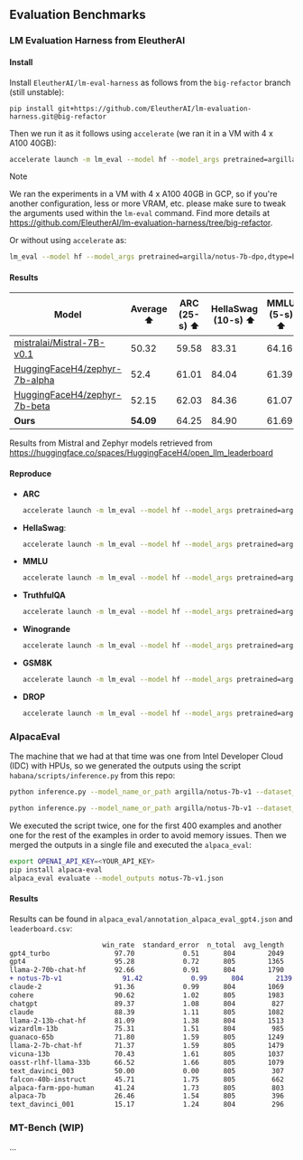 ## Evaluation Benchmarks

### LM Evaluation Harness from EleutherAI 

#### Install

Install `EleutherAI/lm-eval-harness` as follows from the `big-refactor` branch (still unstable):

`pip install git+https://github.com/EleutherAI/lm-evaluation-harness.git@big-refactor`

Then we run it as it follows using `accelerate` (we ran it in a VM with 4 x A100 40GB):

```bash
accelerate launch -m lm_eval --model hf --model_args pretrained=argilla/notus-7b-dpo,dtype=bfloat16 --tasks <TASK> --batch_size <BATCH_SIZE> --num_fewshot <NUM_FEW_SHOT> --output_path <OUTPUT_PATH>
```

> [!NOTE]
> We ran the experiments in a VM with 4 x A100 40GB in GCP, so if you're another configuration, less or more VRAM, etc. please make sure to tweak the arguments used within the `lm-eval` command. Find more details at https://github.com/EleutherAI/lm-evaluation-harness/tree/big-refactor.

Or without using `accelerate` as:

```bash
lm_eval --model hf --model_args pretrained=argilla/notus-7b-dpo,dtype=bfloat16 --tasks <TASK> --batch_size <BATCH_SIZE> --num_fewshot <NUM_FEW_SHOT> --output_path <OUTPUT_PATH>
```

#### Results

| Model | Average ⬆️ | ARC (25-s) ⬆️ | HellaSwag (10-s) ⬆️ | MMLU (5-s) ⬆️ | TruthfulQA (MC2) (0-s) ⬇️ | Winogrande (5-s) ⬇️ | GSM8K (5-s) ⬆️ | DROP (3-s) ⬇️ |
| --- | --- | --- | --- | --- | --- | --- | --- | --- |
|[mistralai/Mistral-7B-v0.1](https://huggingface.co/mistralai/Mistral-7B-v0.1) | 50.32 | 59.58 | 83.31 | 64.16 | 42.15 | 78.37 | 18.12 | 6.14 |
|[HuggingFaceH4/zephyr-7b-alpha](https://huggingface.co/HuggingFaceH4/zephyr-7b-alpha) | 52.4 | 61.01 | 84.04 | 61.39 | 57.9 | 78.61 | 14.03 | 9.82 |
|[HuggingFaceH4/zephyr-7b-beta](https://huggingface.co/HuggingFaceH4/zephyr-7b-beta) | 52.15 | 62.03 | 84.36 | 61.07 | 57.45 | 77.74 | 12.74 | 9.66 |
| **Ours** | **54.09** | 64.25 | 84.90 | 61.69 | 52.77 | 74.51 | 39.5 | 0.98 |

Results from Mistral and Zephyr models retrieved from https://huggingface.co/spaces/HuggingFaceH4/open_llm_leaderboard

#### Reproduce

* **ARC**
    ```bash
    accelerate launch -m lm_eval --model hf --model_args pretrained=argilla/notus-7b-dpo,dtype=bfloat16 --tasks arc_challenge --batch_size 8 --num_fewshot 25 --output_path arc_results
    ```
* **HellaSwag**:
    ```bash
    accelerate launch -m lm_eval --model hf --model_args pretrained=argilla/notus-7b-dpo,dtype=bfloat16 --tasks hellaswag --batch_size 8 --num_fewshot 10 --output_path hellaswag_results
    ```
* **MMLU**
    ```bash
    accelerate launch -m lm_eval --model hf --model_args pretrained=argilla/notus-7b-dpo,dtype=bfloat16 --tasks mmlu --batch_size 4 --num_fewshot 5 --output_path mmlu_results
    ```
* **TruthfulQA**
    ```bash
    accelerate launch -m lm_eval --model hf --model_args pretrained=argilla/notus-7b-dpo,dtype=bfloat16 --tasks truthfulqa --batch_size 8 --num_fewshot 0 --output_path truthfulqa_results
    ```
* **Winogrande**
    ```bash
    accelerate launch -m lm_eval --model hf --model_args pretrained=argilla/notus-7b-dpo,dtype=bfloat16 --tasks winogrande --batch_size 8 --num_fewshot 5 --output_path winogrande_results
    ```
* **GSM8K**
    ```bash
    accelerate launch -m lm_eval --model hf --model_args pretrained=argilla/notus-7b-dpo,dtype=bfloat16 --tasks gsm8k --batch_size 8 --num_fewshot 5 --output_path gsm8k_results
    ```
* **DROP**
    ```bash
    accelerate launch -m lm_eval --model hf --model_args pretrained=argilla/notus-7b-dpo,dtype=bfloat16 --tasks drop --batch_size 2 --num_fewshot 3 --output_path drop_results
    ```

### AlpacaEval

The machine that we had at that time was one from Intel Developer Cloud (IDC) with HPUs, so we generated the outputs using the script `habana/scripts/inference.py` from this repo:

```sh
python inference.py --model_name_or_path argilla/notus-7b-v1 --dataset_name tatsu-lab/alpaca_eval --dataset_subset alpaca_eval --dataset_split "eval[:400]" --dataset_column instruction --max_new_tokens 2048 --output_file notus-7b-v1-1.jsonl
```

```sh
python inference.py --model_name_or_path argilla/notus-7b-v1 --dataset_name tatsu-lab/alpaca_eval --dataset_subset alpaca_eval --dataset_split "eval[400:]" --dataset_column instruction --max_new_tokens 2048 --output_file notus-7b-v1-2.jsonl
```

We executed the script twice, one for the first 400 examples and another one for the rest of the examples in order to avoid memory issues. Then we merged the outputs in a single file and executed the `alpaca_eval`:

```sh
export OPENAI_API_KEY=<YOUR_API_KEY>
pip install alpaca-eval
alpaca_eval evaluate --model_outputs notus-7b-v1.json
```

#### Results

Results can be found in `alpaca_eval/annotation_alpaca_eval_gpt4.json` and `leaderboard.csv`:

```diff
                       win_rate  standard_error  n_total  avg_length
gpt4_turbo                97.70            0.51      804        2049
gpt4                      95.28            0.72      805        1365
llama-2-70b-chat-hf       92.66            0.91      804        1790
+ notus-7b-v1               91.42            0.99      804        2139
claude-2                  91.36            0.99      804        1069
cohere                    90.62            1.02      805        1983
chatgpt                   89.37            1.08      804         827
claude                    88.39            1.11      805        1082
llama-2-13b-chat-hf       81.09            1.38      804        1513
wizardlm-13b              75.31            1.51      804         985
guanaco-65b               71.80            1.59      805        1249
llama-2-7b-chat-hf        71.37            1.59      805        1479
vicuna-13b                70.43            1.61      805        1037
oasst-rlhf-llama-33b      66.52            1.66      805        1079
text_davinci_003          50.00            0.00      805         307
falcon-40b-instruct       45.71            1.75      805         662
alpaca-farm-ppo-human     41.24            1.73      805         803
alpaca-7b                 26.46            1.54      805         396
text_davinci_001          15.17            1.24      804         296
```


### MT-Bench (WIP)

...
